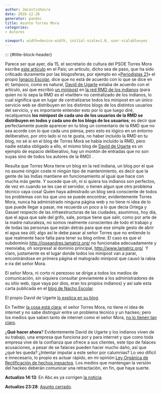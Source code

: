 ```yaml
---
author: Jmcastinheira
date: 2016-12-28
generator: pandoc
title: Asunto Torres Mora
categories:
- Autores

viewport: width=device-width, initial-scale=1.0, user-scalable=yes
---
```


::: {#title-block-header}

Parece ser que ayer, día 15, el secretario de cultura del PSOE Torres
Mora escribe [este
artículo](http://www.elpais.com/articulo/opinion/virtuales/virtuosos/elpepuopi/20091215elpepiopi_12/Tes)
en el Pais; un artículo, dicho sea de paso, que ha sido criticado
duramente por las blogosferas, por ejemplo en «[Periodistas
21](http://periodistas21.blogspot.com/2009/12/torres-mora-desde-la-ciudadania.html)»
el propio [Ignacio Escolar](http://www.escolar.net/), dice que no está
de acuerdo con lo que se dice en él; tampoco, como es natural, [David de
Ugarte](http://www.deugarte.com/) estaba de acuerdo con el artículo, así
que escribió [un
minipost](http://www.deugarte.com/torres-mora-cinismo-e-insensatez) en
[la red RMD de los indianos](http://lasindias.net/indianopedia/RMD)
(para quien no lo sepa la RMD es el «twitter» no centralizado de los
indianos, lo cual significa que en lugar de centralizarse todos los
minipost en un único servicio web se distribuyen en los distintos blogs
de los distintos usuarios del servicio, y es importante entender esto
por lo que luego diré, recalquemos **los minipost de cada uno de los
usuarios de la RMD se distribuyen en todos y cada uno de los blogs de
los usuarios**; es decir que perfectamente puede aparecer en tu blog un
comentario de la RMD que no sea acorde con lo que cada uno piensa, pero
esto es lógico en un entorno deliberativo, por otro lado si no te gusta,
no haber incluído la RMD en tu blog, no sé si en el blog de Torres Morá
se había incluído la RMD, pero nadie estaba obligado a ello, el mismo
blog de [David de Ugarte](http://www.deugarte.com/) es un ejemplo de
espacio deliberativo, hay un montón de entradas que no son suyas sino de
todos los autores de la RMD) .

Resulta que Torres Mora tiene un blog en la red indiana, un blog por el
que no asume ningún coste ni ningún tipo de mantenimiento, es decir que
la gente de las Indias mantiene en funcionamiento al igual que hace con
mucha más gente. Y sucede que oh, ni si quiera los indianos son
perfectos, de vez en cuando se les cae el servidor, o tienen algun que
otro problema técnico vaya cosa! Quien haya admistrado un blog será
consciente de todos los problemas con los que uno se puede encontrar,
evidentemente Torres Mora, nunca ha administrado ninguna página web y no
tiene ni idea de lo que puede llegar a pasar, me recuerda un poco a lo
que decía Ortega y Gasset respecto de las infraestructuras de las
ciudades, asumimos, hoy día, que el agua que sale del grifo, sale,
porque tiene que salir, como por arte de la madre naturaleza, no somos
realmente conscientes de todo el trabajo y de todas las personas que
están detrás para que ese simple gesto de abrir el agua sea útil; algo
así le debe pasar al señor Torres que no entiende lo que realmente hace
falta para tener su blog online. El caso es que el subdominio
<http://joseandres.lamatriz.org/> no funcionaba adecuadamente y
reenviaba, oh sorpresa! al dominio principal,
<http://www.lamatriz.org/>  Y claro, justamente es el lugar donde todos
los minipost van a parar, encontrándose en primera página el malogrado
minipost que causó la rabia e ira del señor Mora.

El señor Mora, ni corto ni perezoso se dirige a todos los medios de
comunicación, sin siquiera consultar previamente a los administradores
de su sitio web, (que vaya por dios, eran los propios indianos) y así
sale esta carta publicada en el [blog de Nacho
Escolar](http://www.escolar.net/MT/archives/2009/12/david-de-ugarte-cierra-el-blog-de-jose-andres-torres-mora.html).

El propio David de Ugarte [lo explica en su
blog](http://www.deugarte.com/urgente-torres-mora).

En Twitter [la cosa está
clara](http://twitter.com/#search?q=Torres%20Mora); el señor Torres
Mora, no tiene ni idea de internet y no sabe distinguir entre un
problema técnico y un hackeo; pero los medios que saben tanto de
internet como el señor Mora, [no lo tienen tan
claro](http://news.google.es/news/search?aq=f&pz=1&cf=all&ned=es&hl=es&q=Torres+Mora).

¿**Qué hacer ahora**? Evidentemente David de Ugarte y los indianos viven
de su trabajo, una empresa que funciona por y para internet y que como
toda empresa vive de la confianza que ofrece a sus clientes, este tipo
de falaces acusaciones, a pesar de se falaces pueden hacer mucho daño,
así que ¿qué les queda? ¿Intentar imputar a este señor por calumnias? Lo
veo dificil e innecesario, lo propio es actuar rápido, en mi opinión
[Ley Orgánica de Rectificación de hechos
inexactos](http://noticias.juridicas.com/base_datos/Admin/lo2-1984.html).
Los medios que mantengan la versión del hackeo deberán comunicar una
retractación, en fin, que haya suerte.

**Actualizo 14:13**: En Abc.es ya corrigen [la
noticia](http://www.abc.es/20091216/medios-redes-web/torres-mora-200912161141.html).

**Actualizo 23:28**: [Asunto
cerrado](http://planeta.lamatriz.org/fin-del-affaire-torres-mora).
